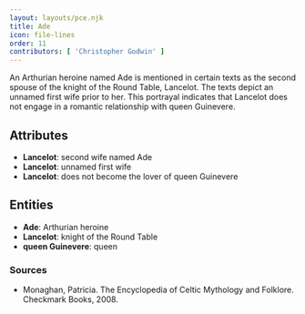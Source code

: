 ```yaml
---
layout: layouts/pce.njk
title: Ade
icon: file-lines
order: 11
contributors: [ 'Christopher Godwin' ]
---
```

An Arthurian heroine named Ade is mentioned in certain texts as the second spouse of the knight of the Round Table, Lancelot. The texts depict an unnamed first wife prior to her. This portrayal indicates that Lancelot does not engage in a romantic relationship with queen Guinevere.

## Attributes

- **Lancelot**: second wife named Ade
- **Lancelot**: unnamed first wife
- **Lancelot**: does not become the lover of queen Guinevere

## Entities

- **Ade**: Arthurian heroine
- **Lancelot**: knight of the Round Table
- **queen Guinevere**: queen

### Sources

- Monaghan, Patricia. The Encyclopedia of Celtic Mythology and Folklore. Checkmark Books, 2008.

